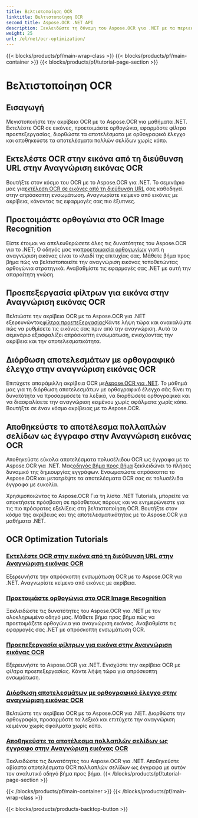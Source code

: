 ```yaml
---
title: Βελτιστοποίηση OCR
linktitle: Βελτιστοποίηση OCR
second_title: Aspose.OCR .NET API
description: Ξεκλειδώστε τη δύναμη του Aspose.OCR για .NET με τα περιεκτικά μας σεμινάρια. Είτε είστε έμπειρος προγραμματιστής είτε αρχάριος, αυτοί οι οδηγοί θα αναβαθμίσουν το παιχνίδι OCR σας.
weight: 25
url: /el/net/ocr-optimization/
---
```


{{< blocks/products/pf/main-wrap-class >}}
{{< blocks/products/pf/main-container >}}
{{< blocks/products/pf/tutorial-page-section >}}

# Βελτιστοποίηση OCR

## Εισαγωγή

Μεγιστοποιήστε την ακρίβεια OCR με το Aspose.OCR για μαθήματα .NET. Εκτελέστε OCR σε εικόνες, προετοιμάστε ορθογώνια, εφαρμόστε φίλτρα προεπεξεργασίας, διορθώστε τα αποτελέσματα με ορθογραφικό έλεγχο και αποθηκεύστε τα αποτελέσματα πολλών σελίδων χωρίς κόπο.


## Εκτελέστε OCR στην εικόνα από τη διεύθυνση URL στην Αναγνώριση εικόνας OCR

 Βουτήξτε στον κόσμο του OCR με το Aspose.OCR για .NET. Το σεμινάριο μας για[εκτέλεση OCR σε εικόνες από τη διεύθυνση URL](./perform-ocr-on-image-from-url/) σας καθοδηγεί στην απρόσκοπτη ενσωμάτωση. Αναγνωρίστε κείμενο από εικόνες με ακρίβεια, κάνοντας τις εφαρμογές σας πιο έξυπνες.

## Προετοιμάστε ορθογώνια στο OCR Image Recognition

 Είστε έτοιμοι να απελευθερώσετε όλες τις δυνατότητες του Aspose.OCR για το .NET; Ο οδηγός μας για[προετοιμασία ορθογωνίων](./prepare-rectangles/) γιατί η αναγνώριση εικόνας είναι το κλειδί της επιτυχίας σας. Μάθετε βήμα προς βήμα πώς να βελτιστοποιείτε την αναγνώριση εικόνας τοποθετώντας ορθογώνια στρατηγικά. Αναβαθμίστε τις εφαρμογές σας .NET με αυτή την απαραίτητη γνώση.

## Προεπεξεργασία φίλτρων για εικόνα στην Αναγνώριση εικόνας OCR

 Βελτιώστε την ακρίβεια OCR με το Aspose.OCR για .NET εξερευνώντας[φίλτρα προεπεξεργασίας](./preprocessing-filters-for-image/)Κάντε λήψη τώρα και ανακαλύψτε πώς να ρυθμίσετε τις εικόνες σας πριν από την αναγνώριση. Αυτό το σεμινάριο εξασφαλίζει απρόσκοπτη ενσωμάτωση, ενισχύοντας την ακρίβεια και την αποτελεσματικότητα.

## Διόρθωση αποτελεσμάτων με ορθογραφικό έλεγχο στην αναγνώριση εικόνας OCR

 Επιτύχετε απαράμιλλη ακρίβεια OCR με[Aspose.OCR για .NET](./result-correction-with-spell-checking/). Το μάθημά μας για τη διόρθωση αποτελεσμάτων με ορθογραφικό έλεγχο σάς δίνει τη δυνατότητα να προσαρμόσετε τα λεξικά, να διορθώσετε ορθογραφικά και να διασφαλίσετε την αναγνώριση κειμένου χωρίς σφάλματα χωρίς κόπο. Βουτήξτε σε έναν κόσμο ακρίβειας με το Aspose.OCR.

## Αποθηκεύστε το αποτέλεσμα πολλαπλών σελίδων ως έγγραφο στην Αναγνώριση εικόνας OCR

 Αποθηκεύστε εύκολα αποτελέσματα πολυσέλιδου OCR ως έγγραφα με το Aspose.OCR για .NET. Μας[οδηγός βήμα προς βήμα](./save-multipage-result-as-document/) ξεκλειδώνει το πλήρες δυναμικό της δημιουργίας εγγράφων. Ενσωματώστε απρόσκοπτα το Aspose.OCR και μετατρέψτε τα αποτελέσματα OCR σας σε πολυσέλιδα έγγραφα με ευκολία.

Χρησιμοποιώντας το Aspose.OCR Για τη λίστα .NET Tutorials, μπορείτε να αποκτήσετε πρόσβαση σε πρόσθετους πόρους και να ενημερώνεστε για τις πιο πρόσφατες εξελίξεις στη βελτιστοποίηση OCR. Βουτήξτε στον κόσμο της ακρίβειας και της αποτελεσματικότητας με το Aspose.OCR για μαθήματα .NET.
## OCR Optimization Tutorials
### [Εκτελέστε OCR στην εικόνα από τη διεύθυνση URL στην Αναγνώριση εικόνας OCR](./perform-ocr-on-image-from-url/)
Εξερευνήστε την απρόσκοπτη ενσωμάτωση OCR με το Aspose.OCR για .NET. Αναγνωρίστε κείμενο από εικόνες με ακρίβεια.
### [Προετοιμάστε ορθογώνια στο OCR Image Recognition](./prepare-rectangles/)
Ξεκλειδώστε τις δυνατότητες του Aspose.OCR για .NET με τον ολοκληρωμένο οδηγό μας. Μάθετε βήμα προς βήμα πώς να προετοιμάζετε ορθογώνια για αναγνώριση εικόνας. Αναβαθμίστε τις εφαρμογές σας .NET με απρόσκοπτη ενσωμάτωση OCR.
### [Προεπεξεργασία φίλτρων για εικόνα στην Αναγνώριση εικόνας OCR](./preprocessing-filters-for-image/)
Εξερευνήστε το Aspose.OCR για .NET. Ενισχύστε την ακρίβεια OCR με φίλτρα προεπεξεργασίας. Κάντε λήψη τώρα για απρόσκοπτη ενσωμάτωση.
### [Διόρθωση αποτελεσμάτων με ορθογραφικό έλεγχο στην αναγνώριση εικόνας OCR](./result-correction-with-spell-checking/)
Βελτιώστε την ακρίβεια OCR με το Aspose.OCR για .NET. Διορθώστε την ορθογραφία, προσαρμόστε τα λεξικά και επιτύχετε την αναγνώριση κειμένου χωρίς σφάλματα χωρίς κόπο.
### [Αποθηκεύστε το αποτέλεσμα πολλαπλών σελίδων ως έγγραφο στην Αναγνώριση εικόνας OCR](./save-multipage-result-as-document/)
Ξεκλειδώστε τις δυνατότητες του Aspose.OCR για .NET. Αποθηκεύστε αβίαστα αποτελέσματα OCR πολλαπλών σελίδων ως έγγραφα με αυτόν τον αναλυτικό οδηγό βήμα προς βήμα.
{{< /blocks/products/pf/tutorial-page-section >}}

{{< /blocks/products/pf/main-container >}}
{{< /blocks/products/pf/main-wrap-class >}}

{{< blocks/products/products-backtop-button >}}
